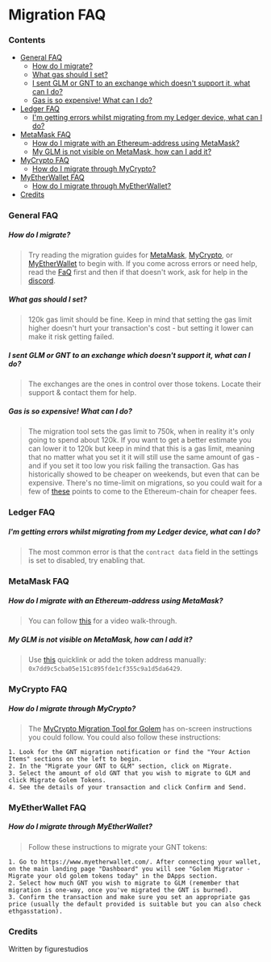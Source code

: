 # Migration FAQ

### Contents

- [General FAQ](#general-faq)
  - [How do I migrate?](#how-do-i-migrate)
  - [What gas should I set?](#what-gas-should-i-set)
  - [I sent GLM or GNT to an exchange which doesn't support it, what can I do?](i-sent-glm-or-gnt-to-an-exchange-which-doesnt-support-it-what-can-i-do)
  - [Gas is so expensive! What can I do?](#gas-is-so-expensive-what-can-i-do)
- [Ledger FAQ](#ledger-faq)
  - [I'm getting errors whilst migrating from my Ledger device, what can I do?](#im-getting-errors-whilst-migrating-from-my-ledger-device-what-can-i-do)
- [MetaMask FAQ]()
  - [How do I migrate with an Ethereum-address using MetaMask?](#how-do-i-migrate-with-an-ethereum-address-using-metamask)
  - [My GLM is not visible on MetaMask, how can I add it?](#my-glm-is-not-visible-on-metamask-how-can-i-add-it)
- [MyCrypto FAQ](#mycrypto-faq)
  - [How do I migrate through MyCrypto?](#how-do-i-migrate-through-mycrypto)
- [MyEtherWallet FAQ](#myetherwallet-faq)
  - [How do I migrate through MyEtherWallet?](#how-do-i-migrate-through-myetherwallet)
- [Credits](#credits)

### General FAQ
##### How do I migrate?
> Try reading the migration guides for [MetaMask](#how-do-i-migrate-with-an-ethereum-address-using-metamask), [MyCrypto](#how-do-i-migrate-through-mycrypto), or [MyEtherWallet](#how-do-i-migrate-through-myetherwallet) to begin with. If you come across errors or need help, read the [FaQ](#contents) first and then if that doesn't work, ask for help in the [discord](https://chat.golem.network).
##### What gas should I set?
> 120k gas limit should be fine. Keep in mind that setting the gas limit higher doesn't hurt your transaction's cost - but setting it lower can make it risk getting failed.
##### I sent GLM or GNT to an exchange which doesn't support it, what can I do?
> The exchanges are the ones in control over those tokens. Locate their support & contact them for help.
##### Gas is so expensive! What can I do?
> The migration tool sets the gas limit to 750k, when in reality it's only going to spend about 120k. If you want to get a better estimate you can lower it to 120k but keep in mind that this is a gas limit, meaning that no matter what you set it it will still use the same amount of gas - and if you set it too low you risk failing the transaction. Gas has historically showed to be cheaper on weekends, but even that can be expensive. There's no time-limit on migrations, so you could wait for a few of [these](https://www.reddit.com/r/ethereum/comments/liiiwh/eth_has_an_advantage_over_btc_as_a_store_of_value/gn46iui?utm_source=share&utm_medium=web2x&context=3) points to come to the Ethereum-chain for cheaper fees.

### Ledger FAQ
##### I'm getting errors whilst migrating from my Ledger device, what can I do?
> The most common error is that the `contract data` field in the settings is set to disabled, try enabling that.

### MetaMask FAQ
##### How do I migrate with an Ethereum-address using MetaMask?
> You can follow [this](https://www.youtube.com/watch?v=DYX9Xn2HyWw) for a video walk-through.
##### My GLM is not visible on MetaMask, how can I add it?
> Use [this](https://bit.ly/AddGLMmetamask) quicklink or add the token address manually: `0x7dd9c5cba05e151c895fde1cf355c9a1d5da6429`.

### MyCrypto FAQ
##### How do I migrate through MyCrypto?
> The [MyCrypto Migration Tool for Golem](https://app.mycrypto.com/migrate/golem) has on-screen instructions you could follow. You could also follow these instructions:
```
1. Look for the GNT migration notification or find the "Your Action Items" sections on the left to begin.
2. In the "Migrate your GNT to GLM" section, click on Migrate.
3. Select the amount of old GNT that you wish to migrate to GLM and click Migrate Golem Tokens.
4. See the details of your transaction and click Confirm and Send.
```

### MyEtherWallet FAQ
##### How do I migrate through MyEtherWallet?
> Follow these instructions to migrate your GNT tokens:
```
1. Go to https://www.myetherwallet.com/. After connecting your wallet, on the main landing page "Dashboard" you will see "Golem Migrator - Migrate your old golem tokens today" in the DApps section.
2. Select how much GNT you wish to migrate to GLM (remember that migration is one-way, once you've migrated the GNT is burned).
3. Confirm the transaction and make sure you set an appropriate gas price (usually the default provided is suitable but you can also check ethgasstation).
```

### Credits
Written by figurestudios
